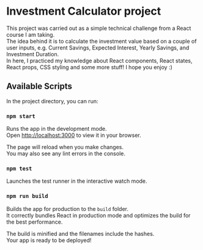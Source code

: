 # Investment Calculator project

This project was carried out as a simple technical challenge from a React course I am taking.\
The idea behind it is to calculate the investment value based on a couple of user inputs, e.g. Current Savings, Expected Interest, Yearly Savings, and Investment Duration.\
In here, I practiced my knowledge about React components, React states, React props, CSS styling and some more stuff! I hope you enjoy :)

## Available Scripts

In the project directory, you can run:

### `npm start`

Runs the app in the development mode.\
Open [http://localhost:3000](http://localhost:3000) to view it in your browser.

The page will reload when you make changes.\
You may also see any lint errors in the console.

### `npm test`

Launches the test runner in the interactive watch mode.

### `npm run build`

Builds the app for production to the `build` folder.\
It correctly bundles React in production mode and optimizes the build for the best performance.

The build is minified and the filenames include the hashes.\
Your app is ready to be deployed!
